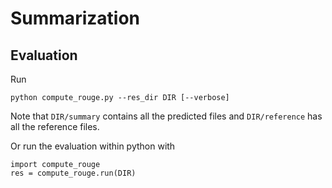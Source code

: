 # Summarization

## Evaluation
Run
```
python compute_rouge.py --res_dir DIR [--verbose]
```
Note that `DIR/summary` contains all the predicted files and `DIR/reference` has all the reference files.

Or run the evaluation within python with
```
import compute_rouge
res = compute_rouge.run(DIR)
```
